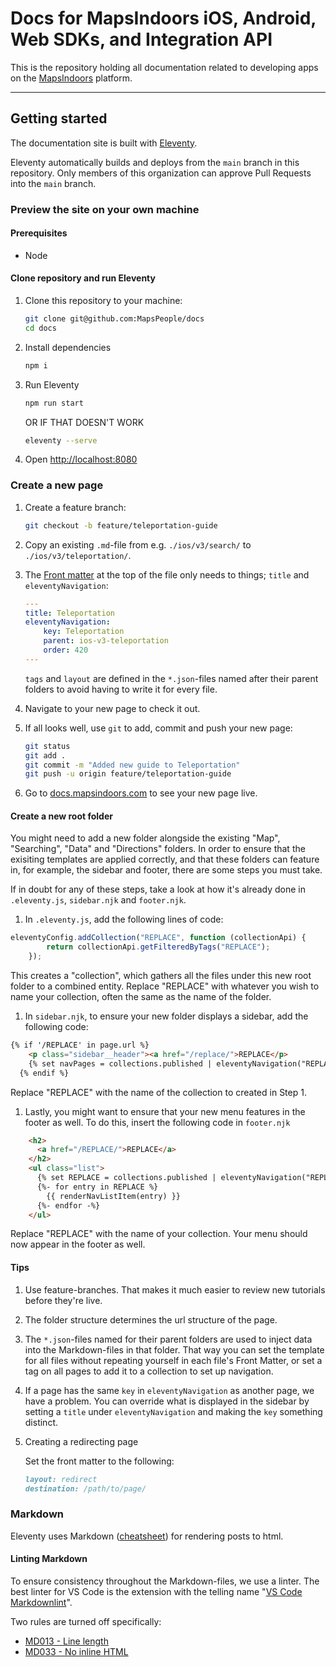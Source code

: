 # Docs for MapsIndoors iOS, Android, Web SDKs, and Integration API

This is the repository holding all documentation related to developing apps on the [MapsIndoors](https://www.mapspeople.com/mapsindoors/) platform.

---

## Getting started

The documentation site is built with [Eleventy](https://www.11ty.dev).

Eleventy automatically builds and deploys from the `main` branch in this repository. Only members of this organization can approve Pull Requests into the `main` branch.

### Preview the site on your own machine

#### Prerequisites

* Node

#### Clone repository and run Eleventy

1. Clone this repository to your machine:

    ```bash
    git clone git@github.com:MapsPeople/docs
    cd docs
    ```

1. Install dependencies

    ```bash
    npm i
    ```

1. Run Eleventy

    ```bash
    npm run start
    ```

    OR IF THAT DOESN'T WORK

    ```bash
    eleventy --serve
    ```

1. Open <http://localhost:8080>

### Create a new page

1. Create a feature branch:

    ```bash
    git checkout -b feature/teleportation-guide
    ```

2. Copy an existing `.md`-file from e.g. `./ios/v3/search/` to `./ios/v3/teleportation/`.
3. The [Front matter](https://jekyllrb.com/docs/step-by-step/03-front-matter/) at the top of the file only needs to things; `title` and `eleventyNavigation`:

    ```yaml
    ---
    title: Teleportation
    eleventyNavigation:
        key: Teleportation
        parent: ios-v3-teleportation
        order: 420
    ---
    ```

    `tags` and `layout` are defined in the `*.json`-files named after their parent folders to avoid having to write it for every file.

4. Navigate to your new page to check it out.
5. If all looks well, use `git` to add, commit and push your new page:

    ```bash
    git status
    git add .
    git commit -m "Added new guide to Teleportation"
    git push -u origin feature/teleportation-guide
    ```

6. Go to [docs.mapsindoors.com](https://docs.mapsindoors.com) to see your new page live.

#### Create a new root folder

You might need to add a new folder alongside the existing "Map", "Searching", "Data" and "Directions" folders. In order to ensure that the exisiting templates are applied correctly, and that these folders can feature in, for example, the sidebar and footer, there are some steps you must take.

If in doubt for any of these steps, take a look at how it's already done in `.eleventy.js`, `sidebar.njk` and `footer.njk`.

1. In `.eleventy.js`, add the following lines of code:

```js
eleventyConfig.addCollection("REPLACE", function (collectionApi) {
        return collectionApi.getFilteredByTags("REPLACE");
    });
```

This creates a "collection", which gathers all the files under this new root folder to a combined entity. Replace "REPLACE" with whatever you wish to name your collection, often the same as the name of the folder.

1. In `sidebar.njk`, to ensure your new folder displays a sidebar, add the following code:

```html
{% if '/REPLACE' in page.url %}
    <p class="sidebar__header"><a href="/replace/">REPLACE</p>
    {% set navPages = collections.published | eleventyNavigation("REPLACE") %}
  {% endif %}
```

Replace "REPLACE" with the name of the collection to created in Step 1.

1. Lastly, you might want to ensure that your new menu features in the footer as well. To do this, insert the following code in `footer.njk`

```html
    <h2>
      <a href="/REPLACE/">REPLACE</a>
    </h2>
    <ul class="list">
      {% set REPLACE = collections.published | eleventyNavigation("REPLACE") %}
      {%- for entry in REPLACE %}
        {{ renderNavListItem(entry) }}
      {%- endfor -%}
    </ul>
```

Replace "REPLACE" with the name of your collection. Your menu should now appear in the footer as well.

#### Tips

1. Use feature-branches. That makes it much easier to review new tutorials before they're live.
2. The folder structure determines the url structure of the page.
3. The `*.json`-files named for their parent folders are used to inject data into the Markdown-files in that folder. That way you can set the template for all files without repeating yourself in each file's Front Matter, or set a tag on all pages to add it to a collection to set up navigation.
4. If a page has the same `key` in `eleventyNavigation` as another page, we have a problem. You can override what is displayed in the sidebar by setting a `title` under `eleventyNavigation` and making the `key` something distinct.
5. Creating a redirecting page

    Set the front matter to the following:

    ```markdown
    layout: redirect
    destination: /path/to/page/
    ```

### Markdown

Eleventy uses Markdown ([cheatsheet](https://github.com/adam-p/markdown-here/wiki/Markdown-Cheatsheet)) for rendering posts to html.

#### Linting Markdown

To ensure consistency throughout the Markdown-files, we use a linter. The best linter for VS Code is the extension with the telling name "[VS Code Markdownlint](https://marketplace.visualstudio.com/items?itemName=DavidAnson.vscode-markdownlint)".

Two rules are turned off specifically:

* [MD013 - Line length](https://github.com/DavidAnson/markdownlint/blob/master/doc/Rules.md#md013)
* [MD033 - No inline HTML](https://github.com/DavidAnson/markdownlint/blob/master/doc/Rules.md#md033)
